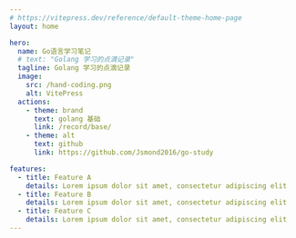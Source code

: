 ```yaml
---
# https://vitepress.dev/reference/default-theme-home-page
layout: home

hero:
  name: Go语言学习笔记
  # text: "Golang 学习的点滴记录"
  tagline: Golang 学习的点滴记录
  image:
    src: /hand-coding.png
    alt: VitePress
  actions:
    - theme: brand
      text: golang 基础
      link: /record/base/
    - theme: alt
      text: github
      link: https://github.com/Jsmond2016/go-study

features:
  - title: Feature A
    details: Lorem ipsum dolor sit amet, consectetur adipiscing elit
  - title: Feature B
    details: Lorem ipsum dolor sit amet, consectetur adipiscing elit
  - title: Feature C
    details: Lorem ipsum dolor sit amet, consectetur adipiscing elit
---
```


